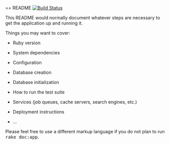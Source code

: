 == README
[![Build Status](https://travis-ci.com/Gusarov2k/flashcards.svg?branch=master)](https://travis-ci.com/Gusarov2k/flashcards)

This README would normally document whatever steps are necessary to get the
application up and running it.

Things you may want to cover:

* Ruby version

* System dependencies

* Configuration

* Database creation

* Database initialization

* How to run the test suite

* Services (job queues, cache servers, search engines, etc.)

* Deployment instructions

* ...


Please feel free to use a different markup language if you do not plan to run
<tt>rake doc:app</tt>.

